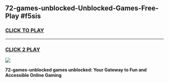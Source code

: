 
## 72-games-unblocked-Unblocked-Games-Free-Play #f5sis
<h3>
<a href="https://us.freeplayer.one?title=72-games-unblocked&ref=9M">CLICK TO PLAY</a></h3>
<hr>

<h3>
<a href="https://us.freeplayer.one?title=72-games-unblocked&ref=9M">CLICK 2 PLAY</a>
  
</h3>

<a href="https://us.freeplayer.one?title=72-games-unblocked&ref=9M"><img src="https://clearcache.store/games.png"></a>


**72-games-unblocked games unblocked: Your Gateway to Fun and Accessible Online Gaming**
